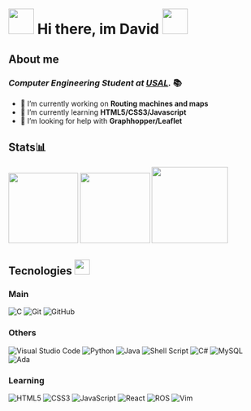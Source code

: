 # <img src ="https://i.stack.imgur.com/e8nZC.gif" width=50> Hi there, im David <img src="https://media.tenor.com/images/e18de738e02a96ebacd4127a2f07a1cc/tenor.gif" width="50">

## About me
### *Computer Engineering Student at [USAL](https://usal.es/).* 📚

- 🔭 I’m currently working on **Routing machines and maps**
- 🌱 I’m currently learning **HTML5/CSS3/Javascript**
- 🤔 I’m looking for help with **Graphhopper/Leaflet**


## Stats📊
<img height="137.3px" src="https://github-readme-stats.vercel.app/api?username=dcross23&hide_title=true&hide_border=true&show_icons=true&include_all_commits=true&count_private=true&line_height=21&bg_color=30,e96443,904e95&title_color=fff&text_color=fff"/>   <img height="137.3px" src="https://github-readme-stats.vercel.app/api/top-langs/?username=dcross23&hide_title=true&hide_border=true&layout=compact&langs_count=6&exclude_repo=dcross23.github.io&hide=Makefile&bg_color=10,904e95,e96443&title_color=fff&text_color=fff"/>
<img height="150px" src="https://cr-ss-service.azurewebsites.net/api/ScreenShot?widget=summary&username=dcross23"/>


## Tecnologies <img src="https://media.giphy.com/media/WUlplcMpOCEmTGBtBW/giphy.gif" width="30">

### Main 

![C](https://img.shields.io/badge/c-%2300599C.svg?style=for-the-badge&logo=c&logoColor=white)   ![Git](https://img.shields.io/badge/git-%23F05033.svg?style=for-the-badge&logo=git&logoColor=white)   ![GitHub](https://img.shields.io/badge/github-%23121011.svg?style=for-the-badge&logo=github&logoColor=white)

### Others

![Visual Studio Code](https://img.shields.io/badge/VS%20Code-0078d7.svg?style=for-the-badge&logo=visual-studio-code&logoColor=white)    ![Python](https://img.shields.io/badge/python-3670A0?style=for-the-badge&logo=python&logoColor=ffdd54)   ![Java](https://img.shields.io/badge/java-%23ED8B00.svg?style=for-the-badge&logo=java&logoColor=white)   ![Shell Script](https://img.shields.io/badge/Bash-%23121011.svg?style=for-the-badge&logo=gnu-bash&logoColor=white)   ![C#](https://img.shields.io/badge/c%23-%23239120.svg?style=for-the-badge&logo=c-sharp&logoColor=white)    ![MySQL](https://img.shields.io/badge/mysql-%2300f.svg?style=for-the-badge&logo=mysql&logoColor=white)  ![Ada](https://img.shields.io/badge/Ada-%23239120.svg?style=for-the-badge&logoColor=white)

### Learning

![HTML5](https://img.shields.io/badge/html5-%23E34F26.svg?style=for-the-badge&logo=html5&logoColor=white)   ![CSS3](https://img.shields.io/badge/css3-%231572B6.svg?style=for-the-badge&logo=css3&logoColor=white)   ![JavaScript](https://img.shields.io/badge/javascript-%23323330.svg?style=for-the-badge&logo=javascript&logoColor=%23F7DF1E)   ![React](https://img.shields.io/badge/react-%2320232a.svg?style=for-the-badge&logo=react&logoColor=%2361DAFB)    ![ROS](https://img.shields.io/badge/ros-%230A0FF9.svg?style=for-the-badge&logo=ros&logoColor=white)   ![Vim](https://img.shields.io/badge/VIM-%2311AB00.svg?style=for-the-badge&logo=vim&logoColor=white) 


